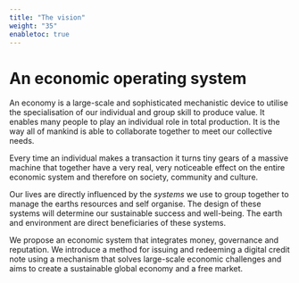 ```yaml
---
title: "The vision"
weight: "35"
enabletoc: true
---
```


# An economic operating system

An economy is a large-scale and sophisticated mechanistic device to utilise the specialisation of our individual and group skill to produce value. It enables many people to play an individual role in total production. It is the way all of mankind is able to collaborate together to meet our collective needs.

Every time an individual makes a transaction it turns tiny gears of a massive machine that together have a very real, very noticeable effect on the entire economic system and therefore on society, community and culture.

Our lives are directly influenced by the *systems* we use to group together to manage the earths resources and self organise. The design of these systems will determine our sustainable success and well-being. The earth and environment are direct beneficiaries of these systems.

We propose an economic system that integrates money, governance and reputation. We introduce a method for issuing and redeeming a digital credit note using a mechanism that solves large-scale economic challenges and aims to create a sustainable global economy and a free market.
